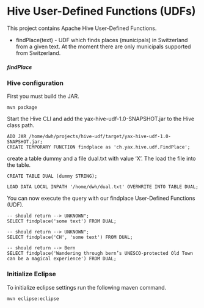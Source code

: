 Hive User-Defined Functions (UDFs)
========
This project contains Apache Hive User-Defined Functions.
+ findPlace(text) - UDF which finds places (municipals) in Switzerland from a given text. At the moment there are only municipals supported from Switzerland.


##### findPlace

	

### Hive configuration

First you must build the JAR.

	mvn package
	
	
Start the Hive CLI and add the yax-hive-udf-1.0-SNAPSHOT.jar to the Hive class path.

	ADD JAR /home/dwh/projects/hive-udf/target/yax-hive-udf-1.0-SNAPSHOT.jar;
	CREATE TEMPORARY FUNCTION findplace as 'ch.yax.hive.udf.FindPlace';

create a table dummy and a file dual.txt with value ‘X’. The load the file into the table.

	CREATE TABLE DUAL (dummy STRING);
	
	LOAD DATA LOCAL INPATH '/home/dwh/dual.txt' OVERWRITE INTO TABLE DUAL;

You can now execute the query with our findplace User-Defined Functions (UDF).

	-- should return --> UNKNOWN";
	SELECT findplace('some text') FROM DUAL; 

	-- should return --> UNKNOWN";
	SELECT findplace('CH', 'some text') FROM DUAL;
	
	-- should return --> Bern
	SELECT findplace('Wandering through bern’s UNESCO-protected Old Town can be a magical experience') FROM DUAL;

	
### Initialize Eclipse
To initialize eclipse settings run the following maven command.

	mvn eclipse:eclipse